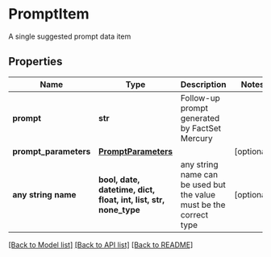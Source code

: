 # PromptItem

A single suggested prompt data item

## Properties
Name | Type | Description | Notes
------------ | ------------- | ------------- | -------------
**prompt** | **str** | Follow-up prompt generated by FactSet Mercury | 
**prompt_parameters** | [**PromptParameters**](PromptParameters.md) |  | [optional] 
**any string name** | **bool, date, datetime, dict, float, int, list, str, none_type** | any string name can be used but the value must be the correct type | [optional]

[[Back to Model list]](../README.md#documentation-for-models) [[Back to API list]](../README.md#documentation-for-api-endpoints) [[Back to README]](../README.md)


